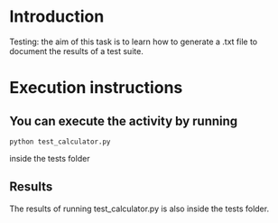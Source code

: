 # **Introduction**

Testing: the aim of this task is to learn how to generate a .txt file to document the results of a test suite.

# **Execution instructions**

## **You can execute the activity by running**

    python test_calculator.py

inside the tests folder

## **Results**

The results of running test_calculator.py is also inside the tests folder.






